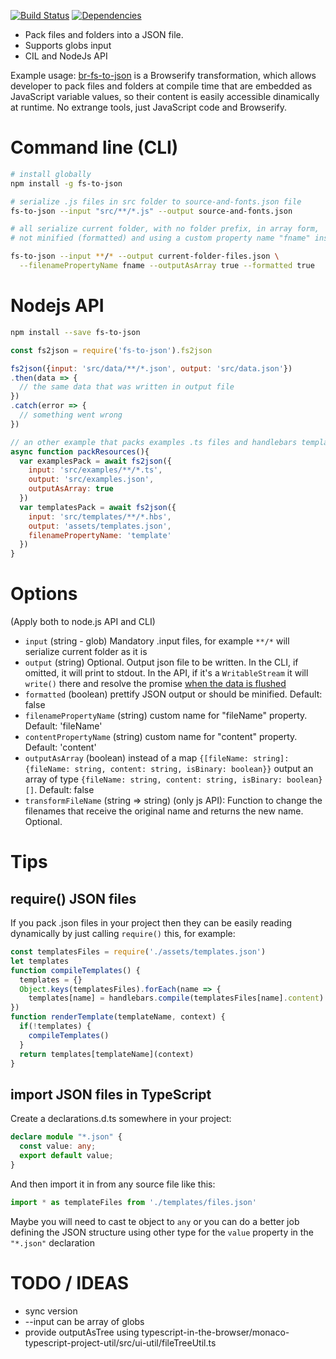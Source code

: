 [![Build Status](https://travis-ci.org/cancerberoSgx/fs-to-json.png?branch=master)](https://travis-ci.org/cancerberoSgx/fs-to-json)
[![Dependencies](https://david-dm.org/cancerberosgx/fs-to-json.svg)](https://david-dm.org/cancerberosgx/fs-to-json)


 * Pack files and folders into a JSON file. 
 * Supports globs input 
 * CIL and NodeJs API

Example usage: [br-fs-to-json](https://github.com/cancerberoSgx/br-fs-to-json) is a Browserify transformation, which allows developer to pack files and folders at compile time that are embedded as JavaScript variable values, so their content is easily accessible dinamically at runtime. No extrange tools, just JavaScript code and Browserify. 

# Command line (CLI)

```sh
# install globally
npm install -g fs-to-json

# serialize .js files in src folder to source-and-fonts.json file
fs-to-json --input "src/**/*.js" --output source-and-fonts.json

# all serialize current folder, with no folder prefix, in array form,
# not minified (formatted) and using a custom property name "fname" instead of "fileName"

fs-to-json --input **/* --output current-folder-files.json \
  --filenamePropertyName fname --outputAsArray true --formatted true
```

# Nodejs API

```sh
npm install --save fs-to-json
```

```javascript
const fs2json = require('fs-to-json').fs2json

fs2json({input: 'src/data/**/*.json', output: 'src/data.json'})
.then(data => {
  // the same data that was written in output file
})
.catch(error => {
  // something went wrong
})

// an other example that packs examples .ts files and handlebars templates so these files can be read at runtime
async function packResources(){
  var examplesPack = await fs2json({
    input: 'src/examples/**/*.ts', 
    output: 'src/examples.json', 
    outputAsArray: true
  })
  var templatesPack = await fs2json({
    input: 'src/templates/**/*.hbs', 
    output: 'assets/templates.json',
    filenamePropertyName: 'template'
  })
}
```

# Options

(Apply both to node.js API and CLI)

 * `input` (string - glob) Mandatory .input files, for example `**/*` will serialize current folder as it is
 * `output` (string) Optional. Output json file to be written. In the CLI, if omitted, it will print to stdout. In the API, if it's a `WritableStream` it will `write()` there and resolve the promise [when the data is flushed](https://nodejs.org/api/stream.html#stream_writable_write_chunk_encoding_callback)
 * `formatted` (boolean) prettify JSON output or should be minified. Default: false
 * `filenamePropertyName` (string) custom name for "fileName" property. Default: 'fileName'
 * `contentPropertyName` (string) custom name for "content" property. Default: 'content'
 * `outputAsArray` (boolean) instead of a map `{[fileName: string]: {fileName: string, content: string, isBinary: boolean}}` output an array of type `{fileName: string, content: string, isBinary: boolean}[]`. Default: false
 * `transformFileName` (string => string) (only js API): Function to change the filenames that receive the original name and returns the new name. Optional.



# Tips

## require() JSON files 

If you pack .json files in your project then they can be easily reading dynamically by just calling `require()` this, for example:

```js
const templatesFiles = require('./assets/templates.json')
let templates
function compileTemplates() {
  templates = {}
  Object.keys(templatesFiles).forEach(name => {
    templates[name] = handlebars.compile(templatesFiles[name].content)
})
function renderTemplate(templateName, context) {
  if(!templates) {
    compileTemplates()
  }
  return templates[templateName](context)
}
```

## import JSON files in TypeScript

Create a declarations.d.ts somewhere in your project: 

```typescript
declare module "*.json" {
  const value: any;
  export default value;
}
```

And then import it in from any source file like this:

```typescript
import * as templateFiles from './templates/files.json'
```

Maybe you will need to cast te object to `any` or you can do a better job defining the JSON structure using other type for the `value` property in the `"*.json"`  declaration 


# TODO / IDEAS

 * sync version
 * --input can be array of globs 
 * provide outputAsTree using  typescript-in-the-browser/monaco-typescript-project-util/src/ui-util/fileTreeUtil.ts